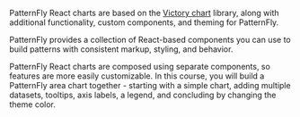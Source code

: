 PatternFly React charts are based on the [Victory chart](https://formidable.com/open-source/victory/docs/victory-chart/) library, along with additional functionality, custom components, and theming for PatternFly.

PatternFly provides a collection of React-based components you can use to build patterns with consistent markup, styling, and behavior.

PatternFly React charts are composed using separate components, so features are more easily customizable. In this course, you will build a PatternFly area chart together - starting with a simple chart, adding multiple datasets, tooltips, axis labels, a legend, and concluding by changing the theme color.
